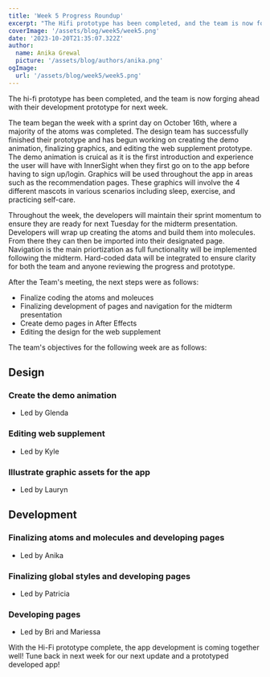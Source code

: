 ```yaml
---
title: 'Week 5 Progress Roundup'
excerpt: "The Hifi prototype has been completed, and the team is now forging ahead with their development prototype for next week."
coverImage: '/assets/blog/week5/week5.png'
date: '2023-10-20T21:35:07.322Z'
author:
  name: Anika Grewal
  picture: '/assets/blog/authors/anika.png'
ogImage:
  url: '/assets/blog/week5/week5.png'
---
```


The hi-fi prototype has been completed, and the team is now forging ahead with their development prototype for next week. 

The team began the week with a sprint day on October 16th, where a majority of the atoms was completed. The design team has successfully finished their prototype and has begun working on creating the demo animation, finalizing graphics, and editing the web supplement prototype. The demo animation is cruical as it is the first introduction and experience the user will have with InnerSight when they first go on to the app before having to sign up/login. Graphics will be used throughout the app in areas such as the recommendation pages. These graphics will involve the 4 different mascots in various scenarios including  sleep, exercise, and practicing self-care.

Throughout the week, the developers will maintain their sprint momentum to ensure they are ready for next Tuesday for the midterm presentation. Developers will wrap up creating the atoms and build them into molecules. From there they can then be imported into their designated page. Navigation is the main priortization as full functionality will be implemented following the midterm. Hard-coded data will be integrated to ensure clarity for both the team and anyone reviewing the progress and prototype.  
 

After the Team's meeting, the next steps were as follows:
- Finalize coding the atoms and moleuces
- Finalizing development of pages and navigation for the midterm presentation
- Create demo pages in After Effects
- Editing the design for the web supplement

The team's objectives for the following week are as follows:

## Design
### Create the demo animation 
- Led by Glenda
### Editing web supplement
- Led by Kyle
### Illustrate graphic assets for the app
- Led by Lauryn
## Development
### Finalizing atoms and molecules and developing pages
- Led by Anika
### Finalizing global styles and developing pages
- Led by Patricia
### Developing pages
- Led by Bri and Mariessa

With the Hi-Fi prototype complete, the app development is coming together well! Tune back in next week for our next update and a prototyped developed app!